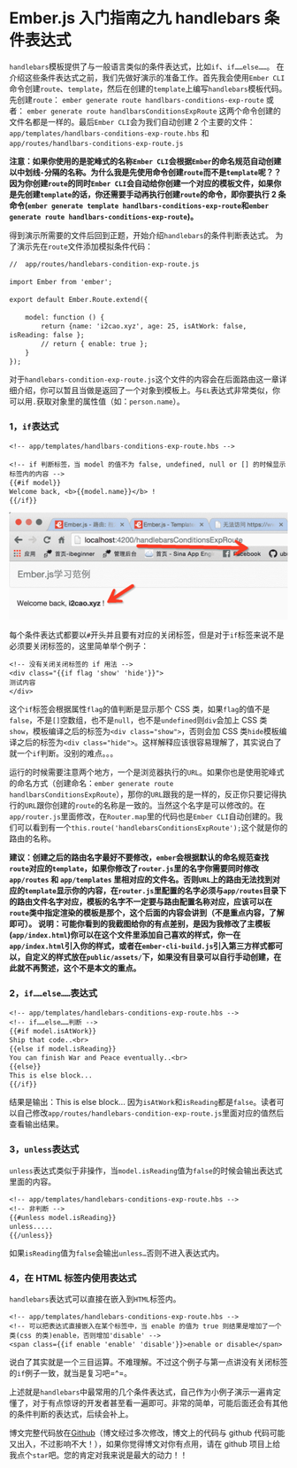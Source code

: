 # Ember.js 入门指南之九 handlebars 条件表达式

`handlebars`模板提供了与一般语言类似的条件表达式，比如`if`、`if……else……`。 在介绍这些条件表达式之前，我们先做好演示的准备工作。首先我会使用`Ember CLI`命令创建`route`、`template`，然后在创建的`template`上编写`handlebars`模板代码。 先创建`route`：
`ember generate route handlbars-conditions-exp-route`
或者：
`ember generate route handlbarsConditionsExpRoute`
这两个命令创建的文件名都是一样的。最后`Ember CLI`会为我们自动创建 2 个主要的文件：`app/templates/handlbars-conditions-exp-route.hbs` 和 `app/routes/handlbars-conditions-exp-route.js`

**注意：如果你使用的是驼峰式的名称`Ember CLI`会根据`Ember`的命名规范自动创建以中划线`-`分隔的名称。为什么我是先使用命令创建`route`而不是`template`呢？？因为你创建`route`的同时`Ember CLI`会自动给你创建一个对应的模板文件，如果你是先创建`template`的话，你还需要手动再执行创建`route`的命令，即你要执行 2 条命令(`ember generate template handlbars-conditions-exp-route`和`ember generate route handlbars-conditions-exp-route`)。**

得到演示所需要的文件后回到正题，开始介绍`handlebars`的条件判断表达式。 为了演示先在`route`文件添加模拟条件代码：

```
//  app/routes/handlebars-condition-exp-route.js

import Ember from 'ember';

export default Ember.Route.extend({

    model: function () {
        return {name: 'i2cao.xyz', age: 25, isAtWork: false, isReading: false };
        // return { enable: true };
    }       
}); 
```

对于`handlebars-condition-exp-route.js`这个文件的内容会在后面路由这一章详细介绍，你可以暂且当做是返回了一个对象到模板上。与`EL`表达式非常类似，你可以用`.`获取对象里的属性值（如：`person.name`）。

### 1，`if`表达式

```
<!-- app/templates/handlbars-conditions-exp-route.hbs -->

<!-- if 判断标签，当 model 的值不为 false, undefined, null or [] 的时候显示标签内的内容 -->  
{{#if model}}
Welcome back, <b>{{model.name}}</b> !  
{{/if}} 
```

![run result](img/9757ce0a170909ad3e6602751cfa2ad3.jpg)

每个条件表达式都要以`#`开头并且要有对应的关闭标签，但是对于`if`标签来说不是必须要关闭标签的，这里简单举个例子：

```
<!-- 没有关闭关闭标签的 if 用法 -->  
<div class="{{if flag 'show' 'hide'}}">  
测试内容
</div> 
```

这个`if`标签会根据属性`flag`的值判断是显示那个 CSS 类，如果`flag`的值不是`false`，不是`[]`空数组，也不是`null`，也不是`undefined`则`div`会加上 CSS 类`show`，模板编译之后的标签为`<div class="show">`，否则会加 CSS 类`hide`模板编译之后的标签为`<div class="hide">`。这样解释应该很容易理解了，其实说白了就一个`if`判断。没别的难点。。。

运行的时候需要注意两个地方，一个是浏览器执行的`URL`。如果你也是使用驼峰式的命名方式（创建命名：`ember generate route handlbarsConditionsExpRoute`），那你的`URL`跟我的是一样的，反正你只要记得执行的`URL`跟你创建的`route`的名称是一致的。当然这个名字是可以修改的。在`app/router.js`里面修改，在`Router.map`里的代码也是`Ember CLI`自动创建的。我们可以看到有一个`this.route('handlebarsConditionsExpRoute');`这个就是你的路由的名称。

**建议：创建之后的路由名字最好不要修改，`ember`会根据默认的命名规范查找`route`对应的`template`，如果你修改了`router.js`里的名字你需要同时修改`app/routes` 和 `app/templates` 里相对应的文件名。否则`URL`上的路由无法找到对应的`template`显示你的内容，在`router.js`里配置的名字必须与`app/routes`目录下的路由文件名字对应，模板的名字不一定要与路由配置名称对应，应该可以在`route`类中指定渲染的模板是那个，这个后面的内容会讲到（不是重点内容，了解即可）。 说明：可能你看到的我截图给你的有点差别，是因为我修改了主模板(`app/index.html`)你可以在这个文件里添加自己喜欢的样式，你一在`app/index.html`引入你的样式，或者在`ember-cli-build.js`引入第三方样式都可以，自定义的样式放在`public/assets/`下，如果没有目录可以自行手动创建，在此就不再赘述，这个不是本文的重点。**

### 2，`if……else……`表达式

```
<!-- app/templates/handlebars-conditions-exp-route.hbs -->  
<!-- if……else……判断 -->  
{{#if model.isAtWork}}
Ship that code..<br>  
{{else if model.isReading}}
You can finish War and Peace eventually..<br>  
{{else}}
This is else block...  
{{/if}} 
```

结果是输出：This is else block... 因为`isAtWork`和`isReading`都是`false`。读者可以自己修改`app/routes/handlebars-condition-exp-route.js`里面对应的值然后查看输出结果。

### 3，`unless`表达式

`unless`表达式类似于非操作，当`model.isReading`值为`false`的时候会输出表达式里面的内容。

```
<!-- app/templates/handlebars-conditions-exp-route.hbs -->  
<!-- 非判断 -->  
{{#unless model.isReading}}
unless.....  
{{/unless}} 
```

如果`isReading`值为`false`会输出`unless…`否则不进入表达式内。

### 4，在 HTML 标签内使用表达式

`handlebars`表达式可以直接在嵌入到`HTML`标签内。

```
<!-- app/templates/handlebars-conditions-exp-route.hbs -->  
<!-- 可以把表达式直接嵌入在某个标签中，当 enable 的值为 true 则结果是增加了一个类(css 的类)enable，否则增加'disable' -->  
<span class={{if enable 'enable' 'disable'}}>enable or disable</span> 
```

说白了其实就是一个三目运算。不难理解。不过这个例子与第一点讲没有关闭标签的`if`例子一致，就当是复习吧=^=。

上述就是`handlebars`中最常用的几个条件表达式，自己作为小例子演示一遍肯定懂了，对于有点惊讶的开发者甚至看一遍即可。非常的简单，可能后面还会有其他的条件判断的表达式，后续会补上。

博文完整代码放在[Github](https://github.com/ubuntuvim/my_emberjs_code)（博文经过多次修改，博文上的代码与 github 代码可能又出入，不过影响不大！），如果你觉得博文对你有点用，请在 github 项目上给我点个`star`吧。您的肯定对我来说是最大的动力！！